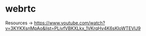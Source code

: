 # webrtc


Resources -> https://www.youtube.com/watch?v=3KYKXsnMpAo&list=PLivfVBKXLkx_1VKrqHv4K6sKIoWTEVlJ9